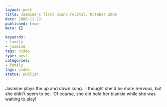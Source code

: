 ```yaml
--- 
layout: post
title: Jasmine's first piano recital, October 2008
date: 2008-11-22
published: true
meta: {}

keywords: 
- family
- jasmine
tags: video
type: post
categories: 
- family
tags: video
status: publish
---
```



Jasmine plays the up and down song.  I thought she'd be more nervous, but she didn't seem to be.  Of course, she did hold her blankie while she was waiting to play!

  

   

